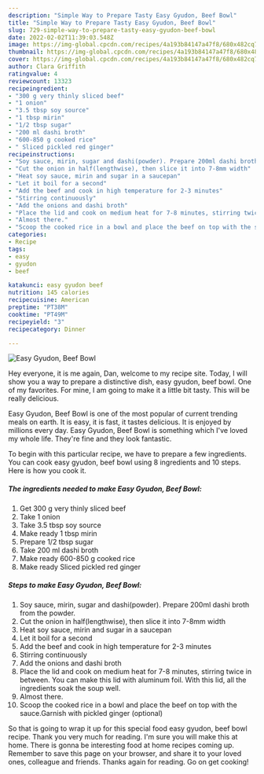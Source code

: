 ```yaml
---
description: "Simple Way to Prepare Tasty Easy Gyudon, Beef Bowl"
title: "Simple Way to Prepare Tasty Easy Gyudon, Beef Bowl"
slug: 729-simple-way-to-prepare-tasty-easy-gyudon-beef-bowl
date: 2022-02-02T11:39:03.548Z
image: https://img-global.cpcdn.com/recipes/4a193b84147a47f8/680x482cq70/easy-gyudon-beef-bowl-recipe-main-photo.jpg
thumbnail: https://img-global.cpcdn.com/recipes/4a193b84147a47f8/680x482cq70/easy-gyudon-beef-bowl-recipe-main-photo.jpg
cover: https://img-global.cpcdn.com/recipes/4a193b84147a47f8/680x482cq70/easy-gyudon-beef-bowl-recipe-main-photo.jpg
author: Clara Griffith
ratingvalue: 4
reviewcount: 13323
recipeingredient:
- "300 g very thinly sliced beef"
- "1 onion"
- "3.5 tbsp soy source"
- "1 tbsp mirin"
- "1/2 tbsp sugar"
- "200 ml dashi broth"
- "600-850 g cooked rice"
- " Sliced pickled red ginger"
recipeinstructions:
- "Soy sauce, mirin, sugar and dashi(powder). Prepare 200ml dashi broth from the powder."
- "Cut the onion in half(lengthwise), then slice it into 7-8mm width"
- "Heat soy sauce, mirin and sugar in a saucepan"
- "Let it boil for a second"
- "Add the beef and cook in high temperature for 2-3 minutes"
- "Stirring continuously"
- "Add the onions and dashi broth"
- "Place the lid and cook on medium heat for 7-8 minutes, stirring twice in between. You can make this lid with aluminum foil. With this lid, all the ingredients soak the soup well."
- "Almost there."
- "Scoop the cooked rice in a bowl and place the beef on top with the sauce.Garnish with pickled ginger (optional)"
categories:
- Recipe
tags:
- easy
- gyudon
- beef

katakunci: easy gyudon beef 
nutrition: 145 calories
recipecuisine: American
preptime: "PT38M"
cooktime: "PT49M"
recipeyield: "3"
recipecategory: Dinner

---
```



![Easy Gyudon, Beef Bowl](https://img-global.cpcdn.com/recipes/4a193b84147a47f8/680x482cq70/easy-gyudon-beef-bowl-recipe-main-photo.jpg)

Hey everyone, it is me again, Dan, welcome to my recipe site. Today, I will show you a way to prepare a distinctive dish, easy gyudon, beef bowl. One of my favorites. For mine, I am going to make it a little bit tasty. This will be really delicious.



Easy Gyudon, Beef Bowl is one of the most popular of current trending meals on earth. It is easy, it is fast, it tastes delicious. It is enjoyed by millions every day. Easy Gyudon, Beef Bowl is something which I've loved my whole life. They're fine and they look fantastic.


To begin with this particular recipe, we have to prepare a few ingredients. You can cook easy gyudon, beef bowl using 8 ingredients and 10 steps. Here is how you cook it.

<!--inarticleads1-->

##### The ingredients needed to make Easy Gyudon, Beef Bowl:

1. Get 300 g very thinly sliced beef
1. Take 1 onion
1. Take 3.5 tbsp soy source
1. Make ready 1 tbsp mirin
1. Prepare 1/2 tbsp sugar
1. Take 200 ml dashi broth
1. Make ready 600-850 g cooked rice
1. Make ready  Sliced pickled red ginger




<!--inarticleads2-->

##### Steps to make Easy Gyudon, Beef Bowl:

1. Soy sauce, mirin, sugar and dashi(powder). Prepare 200ml dashi broth from the powder.
1. Cut the onion in half(lengthwise), then slice it into 7-8mm width
1. Heat soy sauce, mirin and sugar in a saucepan
1. Let it boil for a second
1. Add the beef and cook in high temperature for 2-3 minutes
1. Stirring continuously
1. Add the onions and dashi broth
1. Place the lid and cook on medium heat for 7-8 minutes, stirring twice in between. You can make this lid with aluminum foil. With this lid, all the ingredients soak the soup well.
1. Almost there.
1. Scoop the cooked rice in a bowl and place the beef on top with the sauce.Garnish with pickled ginger (optional)




So that is going to wrap it up for this special food easy gyudon, beef bowl recipe. Thank you very much for reading. I'm sure you will make this at home. There is gonna be interesting food at home recipes coming up. Remember to save this page on your browser, and share it to your loved ones, colleague and friends. Thanks again for reading. Go on get cooking!
